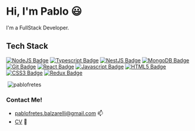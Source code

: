 # Hi, I'm Pablo :smiley:

I'm a FullStack Developer.

## Tech Stack

[![NodeJS Badge](https://img.shields.io/badge/-Nodejs-3C873A?style=for-the-badge&labelColor=black&logo=node.js&logoColor=3C873A)](#)
[![Typescript Badge](https://img.shields.io/badge/-Typescript-007acc?style=for-the-badge&labelColor=black&logo=typescript&logoColor=007acc)](#)
[![NestJS Badge](https://img.shields.io/badge/-nestjs-FF0000?style=for-the-badge&labelColor=black&logo=nestjs&logoColor=FF0000)](#)
[![MongoDB Badge](https://img.shields.io/badge/-mongo-00FF00?style=for-the-badge&labelColor=black&logo=mongodb&logoColor=00FF00)](#)
[![Git Badge](https://img.shields.io/badge/-GIT-f1502f?style=for-the-badge&labelColor=black&logo=git&logoColor=f1502f)](#)
[![React Badge](https://img.shields.io/badge/-React-61DBFB?style=for-the-badge&labelColor=black&logo=react&logoColor=61DBFB)](#)
[![Javascript Badge](https://img.shields.io/badge/-Javascript-F0DB4F?style=for-the-badge&labelColor=black&logo=javascript&logoColor=F0DB4F)](#)
[![HTML5 Badge](https://img.shields.io/badge/-HTML5-F06529?style=for-the-badge&labelColor=black&logo=HTML5&logoColor=F06529)](#)
[![CSS3 Badge](https://img.shields.io/badge/-css3-2a6592?style=for-the-badge&labelColor=black&logo=css3&logoColor=2a6592)](#)
[![Redux Badge](https://img.shields.io/badge/-redux-764abc?style=for-the-badge&labelColor=black&logo=redux&logoColor=764abc)](#)

<p>&nbsp;<img align="center" src="https://github-readme-stats.vercel.app/api?username=pablofretes&show_icons=true&theme=dark&title_color=ff0066&locale=en" alt="pablofretes" /></p>

### Contact Me!

- pablofretes.balzarelli@gmail.com :mailbox: 
- [CV](/E-CV-FRETES-BALZARELLI-PABLO.pdf) :paperclip: